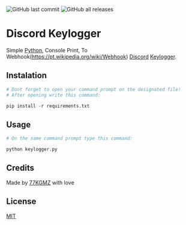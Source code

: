 ![GitHub last commit](https://img.shields.io/github/last-commit/gomeskeraunos/discordKeylogger?logo=Python)
![GitHub all releases](https://img.shields.io/github/downloads/gomeskeraunos/discordKeylogger/total?logo=python)

# Discord Keylogger
Simple [Python](https://pt.wikipedia.org/wiki/Python), Console Print, To Webhook(https://pt.wikipedia.org/wiki/Webhook) [Discord](https://pt.wikipedia.org/wiki/Discord) [Keylogger](https://pt.wikipedia.org/wiki/Keylogger).

## Instalation
```python
# Dont forget to open your command prompt on the designated file!
# After opening write this command:

pip install -r requirements.txt
```
## Usage
```python
# On the same command prompt type this command:

python keylogger.py
```

## Credits
Made by [77KGMZ](https://linktr.ee/77kgmz) with love

## License
[MIT](https://choosealicense.com/licenses/mit/)
